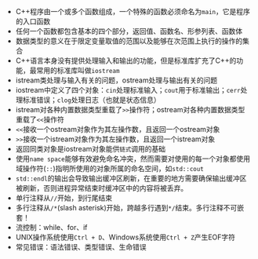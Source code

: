 * C++程序由一个或多个函数组成，一个特殊的函数必须命名为`main`，它是程序的入口函数
* 任何一个函数都包含基本的四个部分，返回值、函数名、形参列表、函数体
* 数据类型的意义在于限定变量取值的范围以及能够在次范围上执行的操作的集合
* C++语言本身没有提供处理输入和输出的功能，但是标准库扩充了C++的功能，最常用的标准库叫做`iostream`
* istream类处理与输入有关的问题，ostream处理与输出有关的问题
* iostream中定义了四个对象：`cin`处理标准输入；`cout`用于标准输出；`cerr`处理标准错误；`clog`处理日志（也就是状态信息）
* istream对各种内置数据类型重载了`>>`操作符；ostream对各种内置数据类型重载了`<<`操作符
* `<<`接收一个ostream对象作为其左操作数，且返回一个ostream对象
* `>>`接收一个istream对象作为其左操作数，且返回一个istream对象
* 返回同类对象是iostream对象能供`链式`调用的基础
* 使用`name space`能够有效避免命名冲突，然而需要对使用的每一个对象都使用域操作符(`::`)指明所使用的对象所属的命名空间，如`std::cout`
* `std::endl`的输出会导致输出缓冲区刷新，在重要的地方需要确保输出缓冲区被刷新，否则进程异常结束时缓冲区中的内容将被丢弃。
* 单行注释从`//`开始，到行尾结束
* 多行注释从`/*`(slash asterisk)开始，跨越多行遇到`*/`结束。多行注释不可嵌套！
* 流控制：while、for、if
* UNIX操作系统使用`Ctrl + D`、Windows系统使用`Ctrl + Z`产生EOF字符
* 常见错误：语法错误、类型错误、生命错误